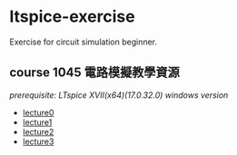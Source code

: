 # ltspice-exercise
Exercise for circuit simulation beginner.

## course 1045 電路模擬教學資源
*prerequisite: LTspice XVII(x64)(17.0.32.0) windows version*
+ [lecture0](https://github.com/bear917/ltspice-exercise/blob/main/lecture0/lecture0.md)
+ [lecture1](https://github.com/bear917/ltspice-exercise/blob/main/lecture1/lecture1.md)
+ [lecture2](https://github.com/bear917/ltspice-exercise/blob/main/lecture2/lecture2.md)
+ [lecture3](https://github.com/bear917/ltspice-exercise/blob/main/lecture3/lecture3.md)